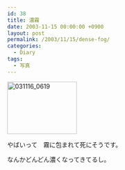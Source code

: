 ```yaml
---
id: 38
title: 濃霧
date: 2003-11-15 00:00:00 +0900
layout: post
permalink: /2003/11/15/dense-fog/
categories:
  - Diary
tags:
  - 写真
---
```

[<img src="http://monta.ampomtan.com/wp-content/uploads/sites/6/2003/11/031116_0619.jpg" alt="031116_0619" width="160" height="120" class="alignnone size-full wp-image-2381" />](http://monta.ampomtan.com/wp-content/uploads/sites/6/2003/11/031116_0619.jpg)

やばいって　霧に包まれて死にそうです。
  
なんかどんどん濃くなってきてるし。
